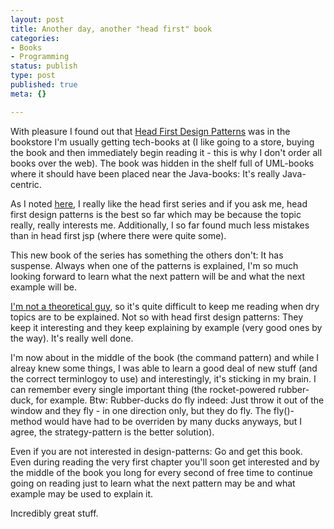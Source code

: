 ```yaml
---
layout: post
title: Another day, another "head first" book
categories:
- Books
- Programming
status: publish
type: post
published: true
meta: {}

---
```

<p>With pleasure I found out that <a href="http://www.oreilly.com/catalog/hfdesignpat/index.html">Head First Design Patterns</a> was in the bookstore I'm usually getting tech-books at (I like going to a store, buying the book and then immediately begin reading it - this is why I don't order all books over the web). The book was hidden in the shelf full of UML-books where it should have been placed near the Java-books: It's really Java-centric.</p>
<p>As I noted <a href="http://www.gnegg.ch/archives/180-Head-First-Servlets-JSP.html">here</a>, I really like the head first series and if you ask me, head first design patterns is the best so far which may be because the topic really, really interests me. Additionally, I so far found much less mistakes than in head first jsp (where there were quite some).</p>
<p>This new book of the series has something the others don't: It has suspense. Always when one of the patterns is explained, I'm so much looking forward to learn what the next pattern will be and what the next example will be.</p>
<p><a href="http://www.gnegg.ch/archives/194-Learning-by-example.html">I'm not a theoretical guy</a>, so it's quite difficult to keep me reading when dry topics are to be explained. Not so with head first design patterns: They keep it interesting and they keep explaining by example (very good ones by the way). It's really well done.</p>
<p>I'm now about in the middle of the book (the command pattern) and while I alreay knew some things, I was able to learn a good deal of new stuff (and the correct terminlogoy to use) and interestingly, it's sticking in my brain. I can remember every single important thing (the rocket-powered rubber-duck, for example. Btw: Rubber-ducks do fly indeed: Just throw it out of the window and they fly - in one direction only, but they do fly. The fly()-method would have had to be overriden by many ducks anyways, but I agree, the strategy-pattern is the better solution).</p>
<p>Even if you are not interested in design-patterns: Go and get this book. Even during reading the very first chapter you'll soon get interested and by the middle of the book you long for every second of free time to continue going on reading just to learn what the next pattern may be and what example may be used to explain it.</p>
<p>Incredibly great stuff.</p>

